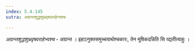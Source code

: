 ```yaml
---
index: 5.4.145
sutra: अग्रान्तशुद्धशुभ्रवृषवराहेभ्यश्च

---
```

_अग्रान्तशुद्धशुभ्रवृषवराहेभ्यश्च_ - अग्रान्त । इहाऽनुक्तसमुच्चयार्थश्चकारः, तेन मूषिकदन्निति सि व्द्यतीत्याहुः ।